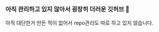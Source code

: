 ### 아직 관리하고 있지 않아서 굉장히 더러운 깃허브 👋
아직 대단한거 만든 적이 없어서 repo관리도 따로 하고 있지 않습니다.
<!--
**Juhyeok0202/Juhyeok0202** is a ✨ _special_ ✨ repository because its `README.md` (this file) appears on your GitHub profile.

Here are some ideas to get you started:

- 🔭 I’m currently working on ...
- 🌱 I’m currently learning ...
- 👯 I’m looking to collaborate on ...
- 🤔 I’m looking for help with ...
- 💬 Ask me about ...
- 📫 How to reach me: ...
- 😄 Pronouns: ...
- ⚡ Fun fact: ...
-->

